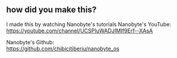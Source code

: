 






how did you make this?
------------------------


I made this by watching Nanobyte's tutorials 
Nanobyte's YouTube: 
https://youtube.com/channel/UCSPIuWADJIMIf9Erf--XAsA


Nanobyte's Github:  
https://github.com/chibicitiberiu/nanobyte_os

